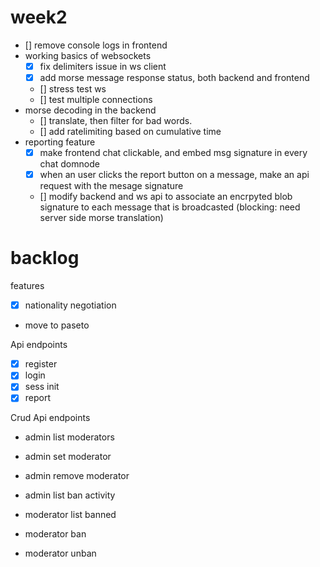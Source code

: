 

# week2

- [] remove console logs in frontend
- working basics of websockets
  - [x] fix delimiters issue in ws client
  - [x] add morse message response status, both backend and frontend
  - [] stress test ws
  - [] test multiple connections
- morse decoding in the backend
  - [] translate, then filter for bad words.
  - [] add ratelimiting based on cumulative time
- reporting feature
  - [x] make frontend chat clickable, and embed msg signature in every chat domnode
  - [x] when an user clicks the report button on a message, make an api request with
       the mesage signature
  - [] modify backend and ws api to associate an encrpyted blob signature to each message
       that is broadcasted (blocking: need server side morse translation)

# backlog 

features

-[x] nationality negotiation
- move to paseto

Api endpoints

-[x] register
-[x] login
-[x] sess init
-[x] report

Crud Api endpoints

- admin list moderators
- admin set moderator
- admin remove moderator
- admin list ban activity

- moderator list banned
- moderator ban
- moderator unban


